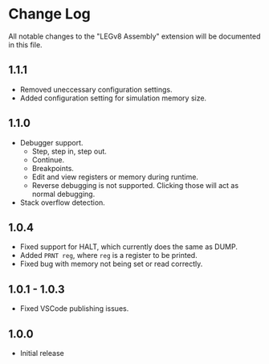 # Change Log

All notable changes to the "LEGv8 Assembly" extension will be documented in this file.

## 1.1.1

- Removed uneccessary configuration settings.
- Added configuration setting for simulation memory size.

## 1.1.0

- Debugger support.
  - Step, step in, step out.
  - Continue.
  - Breakpoints.
  - Edit and view registers or memory during runtime.
  - Reverse debugging is not supported. Clicking those will act as normal debugging.
- Stack overflow detection.

## 1.0.4

- Fixed support for HALT, which currently does the same as DUMP.
- Added `PRNT reg`, where `reg` is a register to be printed.
- Fixed bug with memory not being set or read correctly.

## 1.0.1 - 1.0.3

- Fixed VSCode publishing issues.

## 1.0.0

- Initial release
